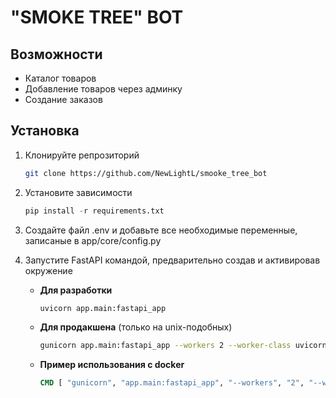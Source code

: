 # "SMOKE TREE" BOT

## Возможности

- Каталог товаров
- Добавление товаров через админку
- Создание заказов

## Установка

1. Клонируйте репрозиторий

   ```bash
   git clone https://github.com/NewLightL/smooke_tree_bot
   ```

2. Установите зависимости

   ```python
   pip install -r requirements.txt
   ```

3. Создайте файл .env и добавьте все необходимые переменные, записаные в app/core/config.py

4. Запустите FastAPI командой, предварительно создав и активировав окружение

   - **Для разработки**

     ```bash
     uvicorn app.main:fastapi_app
     ```

   - **Для продакшена** (только на unix-подобных)

     ```bash
     gunicorn app.main:fastapi_app --workers 2 --worker-class uvicorn.workers.UvicornWorker --bind=0.0.0.0:8000 --timeout 120
     ```

   - **Пример использования с docker**

     ```dockerfile
     CMD [ "gunicorn", "app.main:fastapi_app", "--workers", "2", "--worker-class", "uvicorn.workers.UvicornWorker", "--bind=0.0.0.0:8000", "--timeout", "120" ]
     ```
